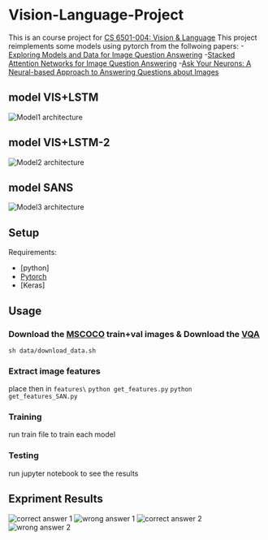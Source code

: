 # Vision-Language-Project

This is an course project for [CS 6501-004: Vision & Language][1]
This project reimplements some models using pytorch from the follwoing papers:
-[Exploring Models and Data for Image Question Answering][2]
-[Stacked Attention Networks for Image Question Answering][3]
-[Ask Your Neurons: A Neural-based Approach to Answering Questions about Images][4]

## model VIS+LSTM
![Model1 architecture](https://github.com/Luyao61/Vision-Language-Project/blob/master/graphes/Model_1_hd.png)
## model VIS+LSTM-2
![Model2 architecture](https://github.com/Luyao61/Vision-Language-Project/blob/master/graphes/Model_2_hd.png)
## model SANS
![Model3 architecture](https://github.com/Luyao61/Vision-Language-Project/blob/master/graphes/Model_3_hd.png)

## Setup

Requirements:
- [python]
- [Pytorch][6]
- [Keras]

## Usage

### Download the [MSCOCO][7] train+val images & Download the [VQA][5]
`sh data/download_data.sh`

### Extract image features 
place then in `features\`
`python get_features.py`
`python get_features_SAN.py`

### Training
run train file to train each model

### Testing
run jupyter notebook to see the results

## Expriment Results
![correct answer 1](https://github.com/Luyao61/Vision-Language-Project/blob/master/graphes/correct_model2.png)
![wrong answer 1](https://github.com/Luyao61/Vision-Language-Project/blob/master/graphes/wong_model2_1.png)
![correct answer 2](https://github.com/Luyao61/Vision-Language-Project/blob/master/graphes/correct_model_san.png)
![wrong answer 2](https://github.com/Luyao61/Vision-Language-Project/blob/master/graphes/wrong_model_san.png)


  


[1]: http://www.cs.virginia.edu/~vicente/vislang/
[2]: https://arxiv.org/abs/1505.02074
[3]: https://arxiv.org/abs/1511.02274
[4]: https://arxiv.org/abs/1505.01121
[5]: http://www.cs.toronto.edu/~mren/imageqa/data/cocoqa/
[6]: http://pytorch.org/
[7]: http://mscoco.org/
